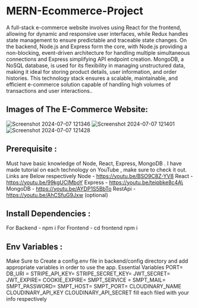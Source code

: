 # MERN-Ecommerce-Project
A full-stack e-commerce website involves using React for the frontend, allowing for dynamic and responsive user interfaces, while Redux handles state management to ensure predictable and traceable state changes. On the backend, Node.js and Express form the core, with Node.js providing a non-blocking, event-driven architecture for handling multiple simultaneous connections and Express simplifying API endpoint creation. MongoDB, a NoSQL database, is used for its flexibility in managing unstructured data, making it ideal for storing product details, user information, and order histories. This technology stack ensures a scalable, maintainable, and efficient e-commerce solution capable of handling high volumes of transactions and user interactions..

## Images of The E-Commerce Website:
![Screenshot 2024-07-07 121346](https://github.com/Harshal-0901/MERN-Ecommerce-Project/assets/141266067/1581c1ba-4b16-47c8-9b46-bd425b4b047e)
![Screenshot 2024-07-07 121401](https://github.com/Harshal-0901/MERN-Ecommerce-Project/assets/141266067/c66c2ec7-eb33-405d-9bdc-7e4e24044c31)
![Screenshot 2024-07-07 121428](https://github.com/Harshal-0901/MERN-Ecommerce-Project/assets/141266067/3084f216-c69d-450f-ae7e-80245915a68f)

## Prerequisite :
Must have basic knowledge of Node, React, Express, MongoDB . I have made tutorial on each technology on YouTube , make sure to check it out. Links are Below respectively
Node - https://youtu.be/BSO9C8Z-YV8
React - https://youtu.be/99kgUCIMboY
Express - https://youtu.be/teipbke8c4A\
MongoDB - https://youtu.be/AYDP1S5BbTo
RestApi - https://youtu.be/AhCSfuG9Jxw (optional)

## Install Dependencies :
For Backend - npm i
For Frontend - cd frontend  npm i

## Env Variables :
Make Sure to Create a config.env file in backend/config directory and add appropriate variables in order to use the app.
Essential Variables PORT= DB_URI = STRIPE_API_KEY= STRIPE_SECRET_KEY= JWT_SECRET= JWT_EXPIRE= COOKIE_EXPIRE= SMPT_SERVICE = SMPT_MAIL= SMPT_PASSWORD= SMPT_HOST= SMPT_PORT= CLOUDINARY_NAME CLOUDINARY_API_KEY CLOUDINARY_API_SECRET fill each filed with your info respectively
